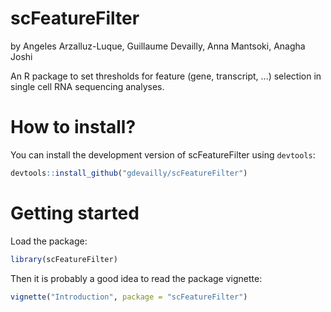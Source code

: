 # scFeatureFilter
by Angeles Arzalluz-Luque, Guillaume Devailly, Anna Mantsoki, Anagha Joshi

An R package to set thresholds for feature (gene, transcript, ...) selection in single cell RNA sequencing analyses.

# How to install?
You can install the development version of scFeatureFilter using `devtools`:
```R
devtools::install_github("gdevailly/scFeatureFilter")
```

# Getting started
Load the package:
```R
library(scFeatureFilter)
```

Then it is probably a good idea to read the package vignette:
```R
vignette("Introduction", package = "scFeatureFilter")
```
